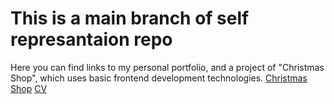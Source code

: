 # **This is a main branch of self represantaion repo**
Here you can find links to my personal portfolio, and a project of "Christmas Shop", which uses basic frontend development technologies. 
[Christmas Shop](https://danyape.github.io/rsschool-cv/christmas-shop/index.html "Link to pet-project")
[CV](https://danyape.github.io/rsschool-cv/cv.md "Link to CV")